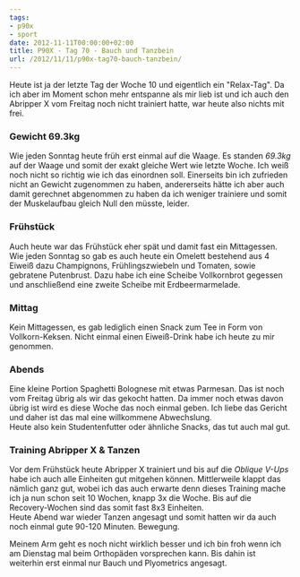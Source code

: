 ```yaml
---
tags:
- p90x
- sport
date: 2012-11-11T00:00:00+02:00
title: P90X - Tag 70 - Bauch und Tanzbein
url: /2012/11/11/p90x-tag70-bauch-tanzbein/
---
```


Heute ist ja der letzte Tag der Woche 10 und eigentlich ein "Relax-Tag". Da ich aber im Moment schon mehr entspanne als mir lieb ist und ich auch den Abripper X vom Freitag noch nicht trainiert hatte, war heute also nichts mit frei.

### Gewicht 69.3kg
Wie jeden Sonntag heute früh erst einmal auf die Waage. Es standen *69.3kg* auf der Waage und somit der exakt gleiche Wert wie letzte Woche. Ich weiß noch nicht so richtig wie ich das einordnen soll. Einerseits bin ich zufrieden nicht an Gewicht zugenommen zu haben, andererseits hätte ich aber auch damit gerechnet abgenommen zu haben da ich weniger trainiere und somit der Muskelaufbau gleich Null den müsste, leider.

### Frühstück
Auch heute war das Frühstück eher spät und damit fast ein Mittagessen. Wie jeden Sonntag so gab es auch heute ein Omelett bestehend aus 4 Eiweiß dazu Champignons, Frühlingszwiebeln und Tomaten, sowie gebratene Putenbrust. Dazu habe ich eine Scheibe Vollkornbrot gegessen und anschließend eine zweite Scheibe mit Erdbeermarmelade.

### Mittag
Kein Mittagessen, es gab lediglich einen Snack zum Tee in Form von Vollkorn-Keksen. Nicht einmal einen Eiweiß-Drink habe ich heute zu mir genommen.

### Abends
Eine kleine Portion Spaghetti Bolognese mit etwas Parmesan. Das ist noch vom Freitag übrig als wir das gekocht hatten. Da immer noch etwas davon übrig ist wird es diese Woche das noch einmal geben. Ich liebe das Gericht und daher ist das mal eine willkommene Abwechslung.  
Heute also kein Studentenfutter oder ähnliche Snacks, das tut auch mal gut.

### Training Abripper X & Tanzen
Vor dem Frühstück heute Abripper X trainiert und bis auf die *Oblique V-Ups* habe ich auch alle Einheiten gut mitgehen können. Mittlerweile klappt das nämlich ganz gut, wobei ich das auch erwarte denn dieses Training mache ich ja nun schon seit 10 Wochen, knapp 3x die Woche. Bis auf die Recovery-Wochen sind das somit fast 8x3 Einheiten.  
Heute Abend war wieder Tanzen angesagt und somit hatten wir da auch noch einmal gute 90-120 Minuten. Bewegung.

Meinem Arm geht es noch nicht wirklich besser und ich bin froh wenn ich am Dienstag mal beim Orthopäden vorsprechen kann. Bis dahin ist weiterhin erst einmal nur Bauch und Plyometrics angesagt.
